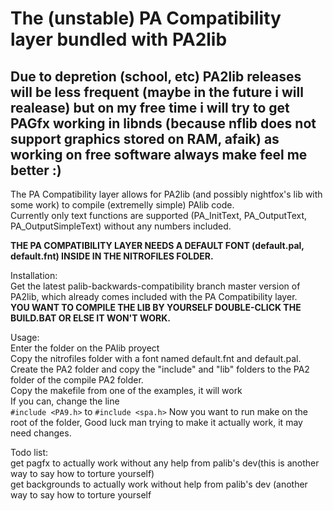 # The (unstable) PA Compatibility layer bundled with PA2lib
<h2> Due to depretion (school, etc) PA2lib releases will be less frequent (maybe in the future i will realease) but on my free time i will try to get PAGfx working in libnds (because nflib does not support graphics stored on RAM, afaik) as working on free software always make feel me better :) </h2>
The PA Compatibility layer allows for PA2lib (and possibly nightfox's lib with some work) to compile (extremelly simple) PAlib code.<br>
Currently only text functions are supported (PA_InitText, PA_OutputText, PA_OutputSimpleText) without any numbers included.</p>
<strong> THE PA COMPATIBILITY LAYER NEEDS A DEFAULT FONT (default.pal, default.fnt) INSIDE IN THE NITROFILES FOLDER.</strong></p>
Installation:<br>
Get the latest palib-backwards-compatibility branch master version of PA2lib, which already comes included with the PA Compatibility layer.<br>
<strong> YOU WANT TO COMPILE THE LIB BY YOURSELF DOUBLE-CLICK THE BUILD.BAT OR ELSE IT WON'T WORK.</strong></p>

Usage:<br>
Enter the folder on the PAlib proyect<br>
Copy the nitrofiles folder with a font named default.fnt and default.pal.<br>
Create the PA2 folder and copy the "include" and "lib" folders to the PA2 folder of the compile PA2 folder.<br>
Copy the makefile from one of the examples, it will work <br>
If you can, change the line <code> #include &lt;PA9.h&gt;</code> to <code>#include &lt;spa.h&gt;</code>
Now you want to run make on the root of the folder, Good luck man trying to make it actually work, it may need changes.</p>

Todo list:<br>
get pagfx to actually work without any help from palib's dev(this is another way to say how to torture yourself)<br>
get backgrounds to actually work without help from palib's dev (another way to say how to torture yourself<br>
